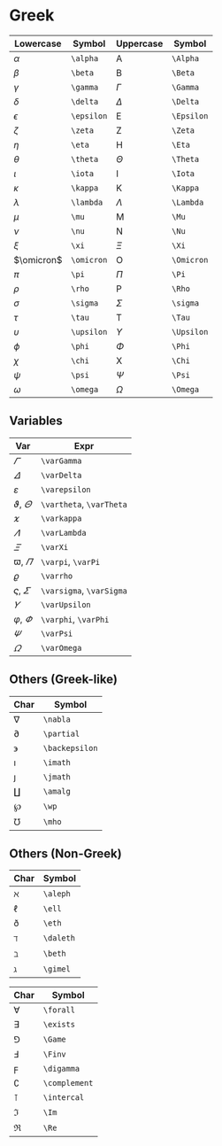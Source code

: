 # Greek

| Lowercase | Symbol | Uppercase | Symbol
|--|--|--|--|
| $\alpha$ | `\alpha` | $\text{A}$ | `\Alpha` |
| $\beta$ | `\beta` | $\text{B}$ | `\Beta` |
|$\gamma$|`\gamma`|$\Gamma$|`\Gamma`|
|$\delta$|`\delta`|$\Delta$|`\Delta`|
|$\epsilon$|`\epsilon`| $\text{E}$ |`\Epsilon`|
|$\zeta$|`\zeta`| $\text{Z}$ |`\Zeta`|
|$\eta$|`\eta`| $\text{H}$ |`\Eta`|
|$\theta$|`\theta`|$\Theta$|`\Theta`|
|$\iota$|`\iota`| $\text{I}$ |`\Iota`|
|$\kappa$|`\kappa`| $\text{K}$ |`\Kappa`|
|$\lambda$|`\lambda`|$\Lambda$|`\Lambda`|
|$\mu$|`\mu`| $\text{M}$ |`\Mu`|
|$\nu$|`\nu`| $\text{N}$ |`\Nu`|
|$\xi$|`\xi`|$\Xi$|`\Xi`|
|$\omicron$|`\omicron`| $\text{O}$ |`\Omicron`|
|$\pi$|`\pi`|$\Pi$|`\Pi`|
|$\rho$|`\rho`| $\text{P}$ |`\Rho`|
|$\sigma$|`\sigma`|$\Sigma$|`\sigma`|
|$\tau$|`\tau`| $\text{T}$ |`\Tau`|
|$\upsilon$|`\upsilon`|$\Upsilon$|`\Upsilon`|
|$\phi$|`\phi`|$\Phi$|`\Phi`|
|$\chi$|`\chi`| $\text{X}$ |`\Chi`|
|$\psi$|`\psi`|$\Psi$|`\Psi`|
|$\omega$|`\omega`|$\Omega$|`\Omega`|

## Variables

| Var | Expr |
|--|--|
| $\varGamma$ | `\varGamma` |
| $\varDelta$ | `\varDelta` |
| $\varepsilon$ | `\varepsilon` |
| $\vartheta$, $\varTheta$ | `\vartheta`, `\varTheta` |
| $\varkappa$ | `\varkappa` |
| $\varLambda$ | `\varLambda` |
| $\varXi$ | `\varXi` |
| $\varpi$, $\varPi$ | `\varpi`, `\varPi` |
| $\varrho$ | `\varrho` |
| $\varsigma$, $\varSigma$ | `\varsigma`, `\varSigma` |
| $\varUpsilon$ | `\varUpsilon` |
| $\varphi$, $\varPhi$ | `\varphi`, `\varPhi` |
| $\varPsi$ | `\varPsi` |
| $\varOmega$ | `\varOmega` |

## Others (Greek-like)

| Char | Symbol |
|--|--|
| $\nabla$ | `\nabla` |
| $\partial$ | `\partial` |
| $\backepsilon$ | `\backepsilon` |
| $\imath$ | `\imath` |
| $\jmath$ | `\jmath` |
| $\amalg$ | `\amalg` |
| $\wp$ | `\wp` |
| $\mho$ | `\mho` |

## Others (Non-Greek)

| Char | Symbol |
|--|--|
| $\aleph$ | `\aleph` |
| $\ell$ | `\ell` |
| $\eth$ | `\eth` |
| $\daleth$ | `\daleth` |
| $\beth$ | `\beth` |
| $\gimel$ | `\gimel` |

| Char | Symbol |
|--|--|
| $\forall$ | `\forall` |
| $\exists$ | `\exists` |
| $\Game$ | `\Game` |
| $\Finv$ | `\Finv` |
| $\digamma$ | `\digamma` |
| $\complement$ | `\complement` |
| $\intercal$ | `\intercal` |
| $\Im$ | `\Im` |
| $\Re$ | `\Re` |
